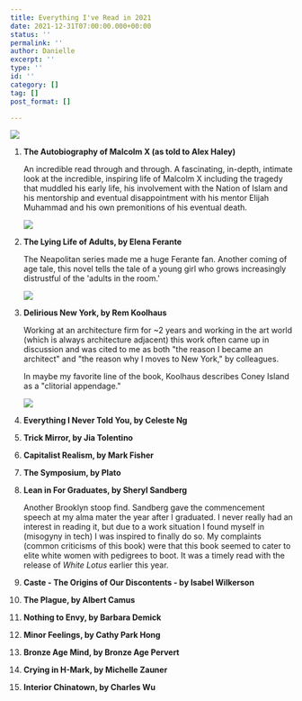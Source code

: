 ```yaml
---
title: Everything I've Read in 2021
date: 2021-12-31T07:00:00.000+00:00
status: ''
permalink: ''
author: Danielle
excerpt: ''
type: ''
id: ''
category: []
tag: []
post_format: []

---
```


![](https://live.staticflickr.com/65535/51760432953_3a0017d2e1_c.jpg)

 1. **The Autobiography of Malcolm X (as told to Alex Haley)**

    An incredible read through and through. A fascinating, in-depth, intimate look at the incredible, inspiring life of Malcolm X including the tragedy that muddled his early life, his involvement with the Nation of Islam and his mentorship and eventual disappointment with his mentor Elijah Muhammad and his own premonitions of his eventual death.

    ![](https://live.staticflickr.com/65535/51760195821_12be497554_c.jpg)
 2. **The Lying Life of Adults, by Elena Ferante**

    The Neapolitan series made me a huge Ferante fan. Another coming of age tale, this novel tells the tale of a young girl who grows increasingly distrustful of the 'adults in the room.'

    ![](https://live.staticflickr.com/65535/51760196136_b8e730949d_c.jpg)
 3. **Delirious New York, by Rem Koolhaus**

    Working at an architecture firm for \~2 years and working in the art world (which is always architecture adjacent) this work often came up in discussion and was cited to me as both "the reason I became an architect" and "the reason why I moves to New York," by colleagues.  
      
    In maybe my favorite line of the book, Koolhaus describes Coney Island as a "clitorial appendage."

    ![](https://live.staticflickr.com/65535/51760437848_34336c384a_c.jpg)
 4. **Everything I Never Told You, by Celeste Ng**
 5. **Trick Mirror, by Jia Tolentino**
 6. **Capitalist Realism, by Mark Fisher**
 7. **The Symposium, by Plato**
 8. **Lean in For Graduates, by Sheryl Sandberg**

    Another Brooklyn stoop find. Sandberg gave the commencement speech at my alma mater the year after I graduated. I never really had an interest in reading it, but due to a work situation I found myself in (misogyny in tech) I was inspired to finally do so. My complaints (common criticisms of this book) were that this book seemed to cater to elite white women with pedigrees to boot. It was a timely read with the release of _White Lotus_ earlier this year.
 9. **Caste - The Origins of Our Discontents - by Isabel Wilkerson**
10. **The Plague, by Albert Camus**
11. **Nothing to Envy, by Barbara Demick**
12. **Minor Feelings, by Cathy Park Hong**
13. **Bronze Age Mind, by Bronze Age Pervert**
14. **Crying in H-Mark, by Michelle Zauner**
15. **Interior Chinatown, by Charles Wu**